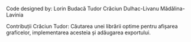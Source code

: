 Code designed by:
Lorin Budacă
Tudor Crăciun
Dulhac-Livanu Mădălina-Lavinia

Contribuții Crăciun Tudor: Căutarea unei librării optime pentru afișarea graficelor, implementarea acesteia și adăugarea exportului.
